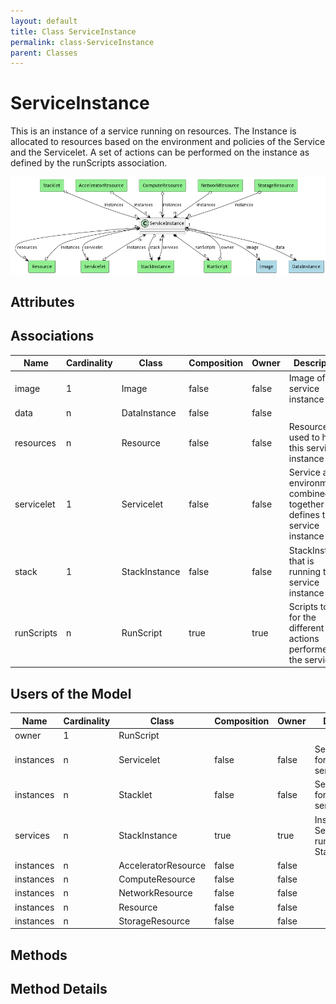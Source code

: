 ```yaml
---
layout: default
title: Class ServiceInstance
permalink: class-ServiceInstance
parent: Classes
---
```


# ServiceInstance

This is an instance of a service running on resources. The Instance is allocated to resources based on the environment and policies of the Service and the Servicelet. A set of actions can be performed on the instance as defined by the runScripts association. 

![Logical Diagram](./logical.png)

## Attributes



## Associations

| Name | Cardinality | Class | Composition | Owner | Description |
| --- | --- | --- | --- | --- | --- |
| image | 1 | Image | false | false | Image of the service instance |
| data | n | DataInstance | false | false |  |
| resources | n | Resource | false | false | Resources used to host this service instance |
| servicelet | 1 | Servicelet | false | false | Service and environment combined together that defines the service instance |
| stack | 1 | StackInstance | false | false | StackInstance that is running the service instance |
| runScripts | n | RunScript | true | true | Scripts to run for the different actions performed in the service |



## Users of the Model

| Name | Cardinality | Class | Composition | Owner | Description |
| --- | --- | --- | --- | --- | --- |
| owner | 1 | RunScript |  |  |  |
| instances | n | Servicelet | false | false | ServiceInstance for the servicelet |
| instances | n | Stacklet | false | false | ServiceInstance for the servicelet |
| services | n | StackInstance | true | true | Instances of the Services running in the Stack |
| instances | n | AcceleratorResource | false | false |  |
| instances | n | ComputeResource | false | false |  |
| instances | n | NetworkResource | false | false |  |
| instances | n | Resource | false | false |  |
| instances | n | StorageResource | false | false |  |





## Methods


<h2>Method Details</h2>
    

